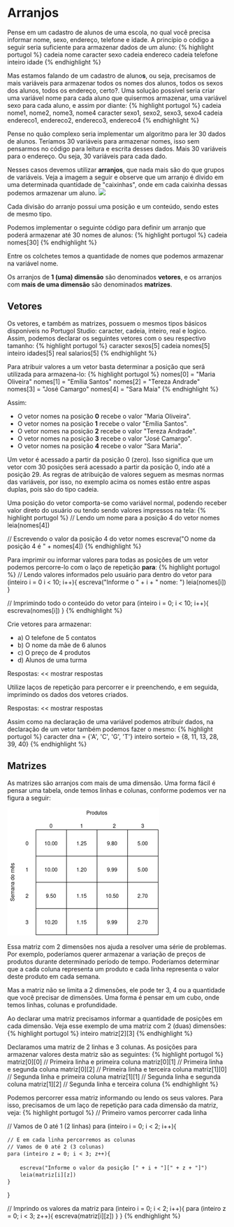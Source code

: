 # Arranjos
Pense em um cadastro de alunos de uma escola, no qual você precisa informar nome, sexo, endereço, telefone e idade. A princípio o código a seguir seria suficiente para armazenar dados de um aluno:
{% highlight portugol %}
cadeia nome
caracter sexo
cadeia endereco
cadeia telefone
inteiro idade
{% endhighlight %}

Mas estamos falando de um cadastro de aluno**s**, ou seja, precisamos de mais variáveis para armazenar todos os nomes dos alunos, todos os sexos dos alunos, todos os endereço, certo?. Uma solução possível seria criar uma variável nome para cada aluno que quisermos armazenar, uma variável sexo para cada aluno, e assim por diante:
{% highlight portugol %}
cadeia nome1, nome2, nome3, nome4
caracter sexo1, sexo2, sexo3, sexo4
cadeia endereco1, endereco2, endereco3, endereco4
{% endhighlight %}

Pense no quão complexo seria implementar um algoritmo para ler 30 dados de alunos. Teríamos 30 variáveis para armazenar nomes, isso sem pensarmos no código para leitura e escrita desses dados. Mais 30 variáveis para o endereço. Ou seja, 30 variáveis para cada dado.

Nesses casos devemos utilizar **arranjos**, que nada mais são do que grupos de variáveis. Veja a imagem a seguir e observe que um arranjo é divido em uma determinada quantidade de "caixinhas", onde em cada caixinha dessas podemos armazenar um aluno.
![](assets/images/vetor.png)

<div class="message-warning">Cada divisão do arranjo possui uma posição e um conteúdo, sendo estes de mesmo tipo.</div>

Podemos implementar o seguinte código para definir um arranjo que poderá armazenar até 30 nomes de alunos:
{% highlight portugol %}
cadeia nomes[30]
{% endhighlight %}

Entre os colchetes temos a quantidade de nomes que podemos armazenar na variável nome.

Os arranjos de **1 (uma) dimensão** são denominados **vetores**, e os arranjos com **mais de uma dimensão** são denominados **matrizes**.


## Vetores
Os vetores, e também as matrizes, possuem o mesmos tipos básicos disponíveis no Portugol Studio: caracter, cadeia, inteiro, real e logico. Assim, podemos declarar os seguintes vetores com o seu respectivo tamanho:
{% highlight portugol %}
caracter    sexos[5]
cadeia      nomes[5]
inteiro     idades[5]
real        salarios[5]
{% endhighlight %}

Para atribuir valores a um vetor basta determinar a posição que será utilizada para armazena-lo:
{% highlight portugol %}
nomes[0] = "Maria Oliveira"
nomes[1] = "Emília Santos"
nomes[2] = "Tereza Andrade"
nomes[3] = "José Camargo" 
nomes[4] = "Sara Maia"
{% endhighlight %}

Assim:
* O vetor nomes na posição **0** recebe o valor "Maria Oliveira".
* O vetor nomes na posição **1** recebe o valor "Emília Santos".
* O vetor nomes na posição **2** recebe o valor "Tereza Andrade".
* O vetor nomes na posição **3** recebe o valor "José Camargo".
* O vetor nomes na posição **4** recebe o valor "Sara Maria".

<div class="message-danger">Um vetor é acessado a partir da posição 0 (zero). Isso significa que um vetor com 30 posições será acessado a partir da posição 0, indo até a posição 29. As regras de atribuição de valores seguem as mesmas normas das variáveis, por isso, no exemplo acima os nomes estão entre aspas duplas, pois são do tipo cadeia.</div>

Uma posição do vetor comporta-se como variável normal, podendo receber valor direto do usuário ou tendo sendo valores impressos na tela:
{% highlight portugol %}
// Lendo um nome para a posição 4 do vetor nomes
leia(nomes[4])

// Escrevendo o valor da posição 4 do vetor nomes
escreva("O nome da posição 4 é " + nomes[4])
{% endhighlight %}

Para imprimir ou informar valores para todas as posições de um vetor podemos percorre-lo com o laço de repetição **para**:
{% highlight portugol %}
// Lendo valores informados pelo usuário para dentro do vetor
para (inteiro i = 0 i < 10; i++){
    escreva("Informe o " + i + " nome: ")
    leia(nomes[i])
}

// Imprimindo todo o conteúdo do vetor
para (inteiro i = 0; i < 10; i++){
    escreva(nomes[i])
}
{% endhighlight %}

Crie vetores para armazenar:
<ul>
    <li>a) O telefone de 5 contatos</li>
    <li>b) O nome da mãe de 6 alunos </li>
    <li>c) O preço de 4 produtos</li>
    <li>d) Alunos de uma turma </li>
</ul>

Respostas: << <a onclick="show('#criar_vetores', this)">mostrar respostas</a>
<ul id="criar_vetores" style="display: none">
<li>a) cadeia telefones[5]</li>
<li>b) cadeia nomes_maes[6]</li>
<li>c) real preco[4]</li>
<li>d) inteiro qtd_alunos[10]</li>
</ul>

Utilize laços de repetição para percorrer e ir preenchendo, e em seguida, imprimindo os dados dos vetores criados.

Respostas: << <a onclick="show('#implementar_vetores', this)">mostrar respostas</a>
<div id="implementar_vetores" style="display: none">
{% highlight portugol %}
// Lendo valores para o vetor telefone[5]
for (inteiro i = 0; i < 5; i++){
    escreva("Informe o " + i + " telefone: ")
    leia(telefones[i])
}

// Escrevendo os valores para o vetor telefones[5]
for (inteiro i = 0; i < 5; i++){
    escreva("Telefone " + i + ": " + telefones[i])
}

// Lendo valores para o vetor nomes_maes[6]
for (inteiro i = 0; i < 6; i++){
    escreva("Informe o " + i + " nome da mãe: ")
    leia(nomes_maes[i])
}

// Escrevendo os valores para o vetor nomes_maes[6]
for (inteiro i = 0; i < 6; i++){
    escreva("Nome da mãe " + i + ": " + nomes_maes[i])
}

// Lendo valores para o vetor precos[4]
for (inteiro i = 0; i < 4; i++){
    escreva("Informe o " + i + " preço: ")
    leia(precos[i])
}

// Escrevendo os valores para o vetor precos[4]
for (inteiro i = 0; i < 4; i++){
    escreva("Preço " + i + ": " + preço[i])
}

// Lendo valores para o vetor qtd_alunos[10]
for (inteiro i = 0; i < 10; i++){
    escreva("Informe a quantidade de alunos da turma " + i)
    leia(qtd_alunos[i])
}

// Escrevendo os valores para o vetor qtd_alunos[10]
for (inteiro i = 0; i < 10; i++){
    escreva("A turma " + i + " têm " + qtd_alunos[i] + " alunos.")
}
{% endhighlight %}
</div>

Assim como na declaração de uma variável podemos atribuir dados, na declaração de um vetor também podemos fazer o mesmo:
{% highlight portugol %}
caracter dna = {'A', 'C', 'G', 'T'}
inteiro sorteio = {8, 11, 13, 28, 39, 40}
{% endhighlight %}


## Matrizes
As matrizes são arranjos com mais de uma dimensão. Uma forma fácil é pensar uma tabela, onde temos linhas e colunas, conforme podemos ver na figura a seguir:

![](assets/images/matrizes.png)

Essa matriz com 2 dimensões nos ajuda a resolver uma série de problemas. Por exemplo, poderíamos querer armazenar a variação de preços de produtos durante determinado período de tempo. Poderíamos determinar que a cada coluna representa um produto e cada linha representa o valor deste produto em cada semana.

Mas a matriz não se limita a 2 dimensões, ele pode ter 3, 4 ou a quantidade que você precisar de dimensões. Uma forma é pensar em um cubo, onde temos linhas, colunas e profundidade.

Ao declarar uma matriz precisamos informar a quantidade de posições em cada dimensão. Veja esse exemplo de uma matriz com 2 (duas) dimensões:
{% highlight portugol %}
inteiro matriz[2][3]
{% endhighlight %}

Declaramos uma matriz de 2 linhas e 3 colunas. As posições para armazenar valores desta matriz são as seguintes:
{% highlight portugol %}
matriz[0][0] // Primeira linha e primeira coluna
matriz[0][1] // Primeira linha e segunda coluna
matriz[0][2] // Primeira linha e terceira coluna
matriz[1][0] // Segunda linha e primeira coluna
matriz[1][1] // Segunda linha e segunda coluna
matriz[1][2] // Segunda linha e terceira coluna
{% endhighlight %}

Podemos percorrer essa matriz informando ou lendo os seus valores. Para isso, precisamos de um laço de repetição para cada dimensão da matriz, veja:
{% highlight portugol %}
// Primeiro vamos percorrer cada linha

// Vamos de 0 até 1 (2 linhas)
para (inteiro i = 0; i < 2; i++){

    // E em cada linha percorremos as colunas
    // Vamos de 0 até 2 (3 colunas)
    para (inteiro z = 0; i < 3; z++){
        
        escreva("Informe o valor da posição [" + i + "][" + z + "]")
        leia(matriz[i][z])
    }
}

// Imprindo os valores da matriz
para (inteiro i = 0; i < 2; i++){
    para (inteiro z = 0; i < 3; z++){
        escreva(matriz[i][z])
    }
}
{% endhighlight %}

<script src="assets/js/script.js"></script>
